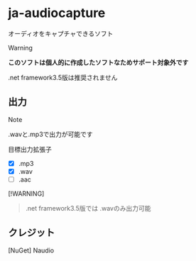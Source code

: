 # ja-audiocapture
オーディオをキャプチャできるソフト

> [!WARNING]
> **このソフトは個人的に作成したソフトなためサポート対象外です**
>
> .net framework3.5版は推奨されません

## 出力
> [!NOTE]
> .wavと.mp3で出力が可能です

目標出力拡張子
- [x] .mp3
- [x] .wav
- [ ] .aac

[!WARNING]
> .net framework3.5版では .wavのみ出力可能

## クレジット

[NuGet] Naudio
